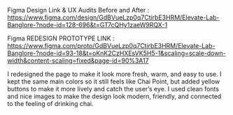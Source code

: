 Figma Design Link & UX Audits Before and After : https://www.figma.com/design/GdBVueLzp0q7CtirbE3HRM/Elevate-Lab-Banglore-?node-id=128-696&t=GT7cQHy1zaeW9RQX-1

Figma REDESIGN PROTOTYPE LINK : https://www.figma.com/proto/GdBVueLzp0q7CtirbE3HRM/Elevate-Lab-Banglore-?node-id=93-18&t=oKnK2CzHXEsVK5H5-1&scaling=scale-down-width&content-scaling=fixed&page-id=90%3A17

I redesigned the page to make it look more fresh, warm, and easy to use. I kept the same main colors so it still feels like Chai Point, but added yellow buttons to make it more lively and catch the user’s eye. I used clean fonts and nice images to make the design look modern, friendly, and connected to the feeling of drinking chai.
